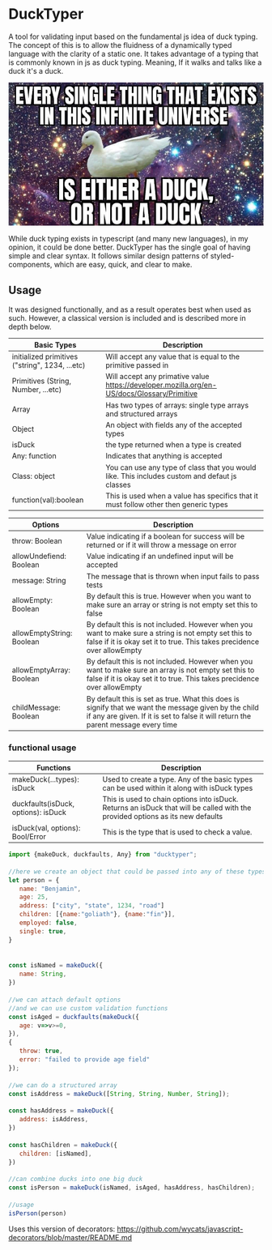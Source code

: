 # DuckTyper
A tool for validating input based on the fundamental js idea of duck typing. The concept of this is to allow the fluidness of a dynamically typed language with the clarity of a static one. It takes advantage of a typing that is commonly known in js as duck typing. Meaning, If it walks and talks like a duck it's a duck.
<br/>

<p align="center">
  <img src="https://github.com/lewibs/ducktyper/blob/main/images/duckornot.jpg?raw=true" alt="duck image"/>
</p>

 
While duck typing exists in typescript (and many new languages), in my opinion, it could be done better. DuckTyper has the single goal of having simple and clear syntax. It follows similar design patterns of styled-components, which are easy, quick, and clear to make.
<br/>
 
## Usage
It was designed functionally, and as a result operates best when used as such. However, a classical version is included and is described more in depth below.
<br/>
 
| Basic Types | Description |
| -------------- | ----------- |
| initialized primitives ("string", 1234, ...etc) | Will accept any value that is equal to the primitive passed in |
| Primitives (String, Number, ...etc) | Will accept any primative value https://developer.mozilla.org/en-US/docs/Glossary/Primitive |
| Array | Has two types of arrays: single type arrays and structured arrays |
| Object | An object with fields any of the accepted types |
| isDuck | the type returned when a type is created |
| Any: function | Indicates that anything is accepted |
| Class: object | You can use any type of class that you would like. This includes custom and defaut js classes |
| function(val):boolean | This is used when a value has specifics that it must follow other then generic types |

 
| Options | Description |
| ------- | ----------- |
| throw: Boolean | Value indicating if a boolean for success will be returned or if it will throw a message on error |
| allowUndefiend: Boolean | Value indicating if an undefined input will be accepted |
| message: String | The message that is thrown when input fails to pass tests |
| allowEmpty: Boolean | By default this is true. However when you want to make sure an array or string is not empty set this to false |
| allowEmptyString: Boolean | By default this is not included. However when you want to make sure a string is not empty set this to false if it is okay set it to true. This takes precidence over allowEmpty |
| allowEmptyArray: Boolean | By default this is not included. However when you want to make sure an array is not empty set this to false if it is okay set it to true. This takes precidence over allowEmpty |
| childMessage: Boolean | By default this is set as true. What this does is signify that we want the message given by the child if any are given. If it is set to false it will return the parent message every time | 
 
### functional usage
 
| Functions | Description |
| --------- | ----------- |
| makeDuck(...types): isDuck | Used to create a type. Any of the basic types can be used within it along with isDuck types |
| duckfaults(isDuck, options): isDuck | This is used to chain options into isDuck. Returns an isDuck that will be called with the provided options as its new defaults |
| isDuck(val, options): Bool/Error | This is the type that is used to check a value. |
 
```javascript
import {makeDuck, duckfaults, Any} from "ducktyper";
 
//here we create an object that could be passed into any of these types
let person = {
   name: "Benjamin",
   age: 25,
   address: ["city", "state", 1234, "road"]
   children: [{name:"goliath"}, {name:"fin"}],
   employed: false,
   single: true,
}
 
 
const isNamed = makeDuck({
   name: String,
})
 
//we can attach default options
//and we can use custom validation functions
const isAged = duckfaults(makeDuck({
   age: v=>v>=0,
}),
{
   throw: true,
   error: "failed to provide age field"
});
 
//we can do a structured array
const isAddress = makeDuck([String, String, Number, String]);
 
const hasAddress = makeDuck({
   address: isAddress,
})
 
const hasChildren = makeDuck({
   children: [isNamed],
})
 
//can combine ducks into one big duck
const isPerson = makeDuck(isNamed, isAged, hasAddress, hasChildren);
 
//usage
isPerson(person)
```

Uses this version of decorators: https://github.com/wycats/javascript-decorators/blob/master/README.md